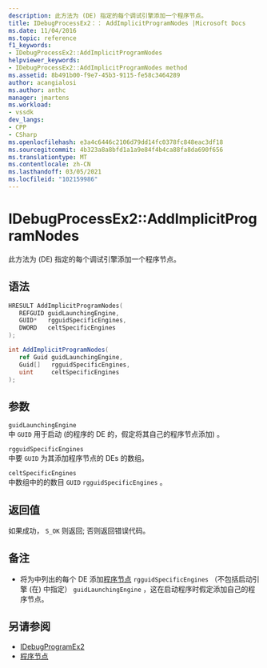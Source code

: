 ```yaml
---
description: 此方法为 (DE) 指定的每个调试引擎添加一个程序节点。
title: IDebugProcessEx2：： AddImplicitProgramNodes |Microsoft Docs
ms.date: 11/04/2016
ms.topic: reference
f1_keywords:
- IDebugProcessEx2::AddImplicitProgramNodes
helpviewer_keywords:
- IDebugProcessEx2::AddImplicitProgramNodes method
ms.assetid: 8b491b00-f9e7-45b3-9115-fe58c3464289
author: acangialosi
ms.author: anthc
manager: jmartens
ms.workload:
- vssdk
dev_langs:
- CPP
- CSharp
ms.openlocfilehash: e3a4c6446c2106d79dd14fc0378fc848eac3df18
ms.sourcegitcommit: 4b323a8a8bfd1a1a9e84f4b4ca88fa8da690f656
ms.translationtype: MT
ms.contentlocale: zh-CN
ms.lasthandoff: 03/05/2021
ms.locfileid: "102159986"
---
```

# <a name="idebugprocessex2addimplicitprogramnodes"></a>IDebugProcessEx2::AddImplicitProgramNodes
此方法为 (DE) 指定的每个调试引擎添加一个程序节点。

## <a name="syntax"></a>语法

```cpp
HRESULT AddImplicitProgramNodes(
   REFGUID guidLaunchingEngine,
   GUID*   rgguidSpecificEngines,
   DWORD   celtSpecificEngines
);
```

```csharp
int AddImplicitProgramNodes(
   ref Guid guidLaunchingEngine,
   Guid[]   rgguidSpecificEngines,
   uint     celtSpecificEngines
);
```

## <a name="parameters"></a>参数
`guidLaunchingEngine`\
中 `GUID` 用于启动 (的程序的 DE 的，假定将其自己的程序节点添加) 。

`rgguidSpecificEngines`\
中要 `GUID` 为其添加程序节点的 DEs 的数组。

`celtSpecificEngines`\
中数组中的的数目 `GUID` `rgguidSpecificEngines` 。

## <a name="return-value"></a>返回值
 如果成功， `S_OK` 则返回; 否则返回错误代码。

## <a name="remarks"></a>备注
- 将为中列出的每个 DE 添加[程序节点](../../../extensibility/debugger/program-nodes.md) `rgguidSpecificEngines` （不包括启动引擎 (在) 中指定） `guidLaunchingEngine` ，这在启动程序时假定添加自己的程序节点。

## <a name="see-also"></a>另请参阅
- [IDebugProgramEx2](../../../extensibility/debugger/reference/idebugprogramex2.md)
- [程序节点](../../../extensibility/debugger/program-nodes.md)
